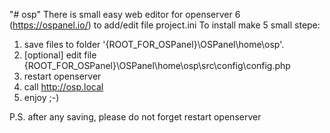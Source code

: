 "# osp" 
There is small easy web editor for openserver 6 (https://ospanel.io/) to add/edit file project.ini
To install make 5 small stepe:
1. save files to folder '{ROOT_FOR_OSPanel}\OSPanel\home\osp\'.
2. [optional] edit file {ROOT_FOR_OSPanel}\OSPanel\home\osp\src\config\config.php
3. restart openserver
4. call http://osp.local
5. enjoy ;-)

P.S. after any saving, please do not forget restart openserver   

